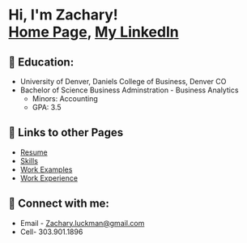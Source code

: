 <h1>Hi, I'm Zachary! <br/><a href="https://github.com/zacharyluckman">Home Page</a>, <a href="https://www.linkedin.com/in/zachary-luckman-0a530b187/">My Linkedln</a>

<h2>🏫 Education:</h2>

- University of Denver, Daniels College of Business, Denver CO
- Bachelor of Science Business Adminstration - Business Analytics
  - Minors: Accounting
  - GPA: 3.5


<h2>📁 Links to other Pages</h2>

- [Resume](https://github.com/zacharyluckman/Resume)
- [Skills](https://github.com/zacharyluckman/Resume)
- [Work Examples](https://github.com/zacharyluckman/Resume)
- [Work Experience](https://github.com/zacharyluckman/Resume)

<h2> 🤳 Connect with me:</h2>

- Email - Zachary.luckman@gmail.com
- Cell- 303.901.1896

